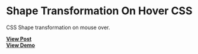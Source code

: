 # Shape Transformation On Hover CSS
CSS Shape transformation on mouse over.

<a href="https://designdrastic.com/snippet/shape-transformation-on-hover-css"><strong>View Post</strong></a>
<br />
<a href="https://designdrastic.com/post/demo/shape-transformation-on-hover-css"><strong>View Demo</strong></a>
